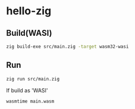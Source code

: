 # hello-zig

## Build(WASI)

```bash
zig build-exe src/main.zig -target wasm32-wasi
```

## Run

```bash
zig run src/main.zig
```

If build as 'WASI'

```bash
wasmtime main.wasm
```
